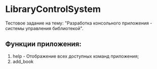 # LibraryControlSystem
Тестовое задание на тему: "Разработка консольного приложения - системы управления библиотекой".

## Функции приложения:
1. help - Отображение всех доступных команд приложения;
2. add_book <title> <author> <year> - Добавление книги в библиотеку с названием title, автором author и годом издания year;
3. delete_book \<id> - Удаление книги из библиотеки по идентификатору id;
4. find_book <key_word> - Поиск книги в библиотеке по ключевому слову key_word, которое может быть фрагментом названия, автора или года издания книги;
5. show_books - Отображение всех книги в библиотеке, печатает идентификатор id, название title, автора author, год издания year и статус status каждой книги;
6. change_book_status \<id> <status_code> - Изменение статуса книги в библиотеке по идентификатору id и номеру статуса status_code: 0 = "в наличии", 1 = "выдана";
7. change_path <path> - Изменение пути до json-файла сохранения-загрузки библиотеки;
8. save_library - Сохранение библиотеки в json-файл по установленному пути (по умолчанию - текущая директория);
9. load_library - Загрузка библиотеки из json-файла по установленному пути (по умолчанию - текущая директория).
